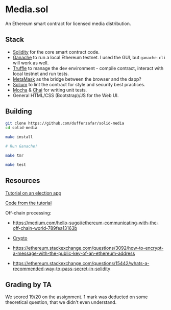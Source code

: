 
# Media.sol

An Ethereum smart contract for licensed media distribution. 

## Stack

* [Solidity](http://solidity.readthedocs.io/) for the core smart contract code.
* [Ganache](http://truffleframework.com/ganache/) to run a local Ethereum testnet. I used the GUI, but `ganache-cli` will work as well.
* [Truffle](https://github.com/trufflesuite/truffle) to manage the dev environment - compile contract, interact with local testnet and run tests.
* [MetaMask](https://metamask.io/) as the bridge between the browser and the dapp?
* [Solium](https://github.com/duaraghav8/Solium) to lint the contract for style and security best practices.
* [Mocha](https://mochajs.org/) & [Chai](http://www.chaijs.com/) for writing unit tests.
* General HTML/CSS (Bootstrap)/JS for the Web UI.

## Building

```bash
git clone https://github.com/dufferzafar/solid-media
cd solid-media

make install

# Run Ganache!

make tmr

make test
```

## Resources

[Tutorial on an election app](https://www.youtube.com/watch?v=3681ZYbDSSk)

[Code from the tutorial](https://github.com/dappuniversity/election)

Off-chain processing:

- https://medium.com/hello-sugoi/ethereum-communicating-with-the-off-chain-world-789fea13163b

- [Crypto](https://github.com/pubkey/eth-crypto)

- https://ethereum.stackexchange.com/questions/3092/how-to-encrypt-a-message-with-the-public-key-of-an-ethereum-address

- https://ethereum.stackexchange.com/questions/15442/whats-a-recommended-way-to-pass-secret-in-solidity

## Grading by TA

We scored 19/20 on the assignment. 1 mark was deducted on some theoretical question, that we didn't even understand.
